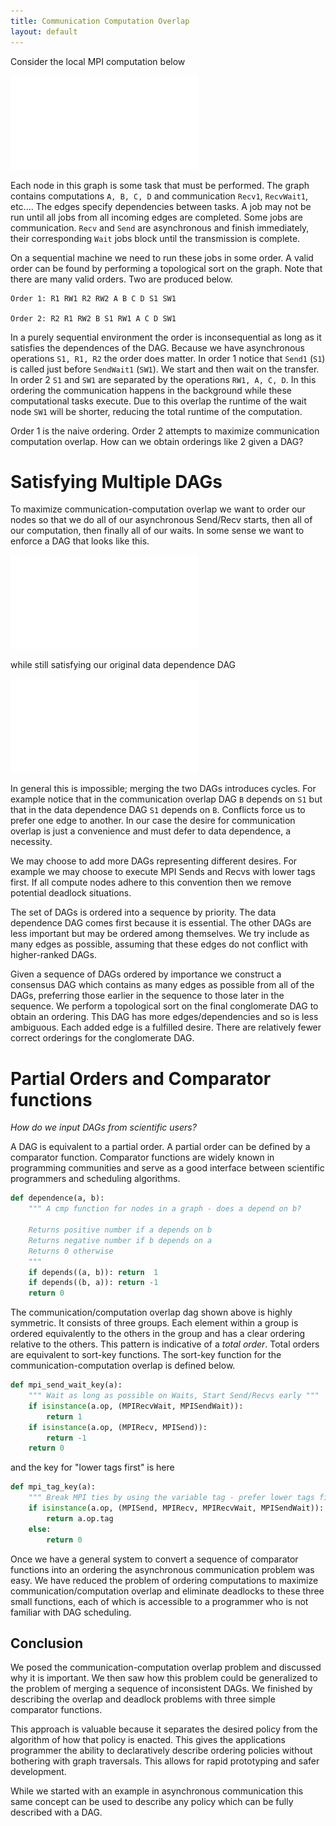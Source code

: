 ```yaml
---
title: Communication Computation Overlap
layout: default
---
```


Consider the local MPI computation below 

![A computation](mpi-po.pdf)

Each node in this graph is some task that must be performed. The graph contains
computations `A, B, C, D` and communication `Recv1`, `RecvWait1`, etc.... The edges specify dependencies between tasks. A job may not be run until all jobs from all incoming edges are completed. Some jobs are communication. `Recv` and `Send` are asynchronous and finish immediately, their corresponding `Wait` jobs block until the transmission is complete.

On a sequential machine we need to run these jobs in some order. A valid order can be found by performing a topological sort on the graph. Note that there are many valid orders. Two are produced below.

    Order 1: R1 RW1 R2 RW2 A B C D S1 SW1

    Order 2: R2 R1 RW2 B S1 RW1 A C D SW1

In a purely sequential environment the order is inconsequential as long as it satisfies the dependences of the DAG. Because we have asynchronous operations `S1, R1, R2` the order does matter. In order 1 notice that `Send1` (`S1`) is called just before `SendWait1` (`SW1`). We start and then wait on the transfer. In order 2 `S1` and `SW1` are separated by the operations `RW1, A, C, D`. In this ordering the communication happens in the background while these computational tasks execute. Due to this overlap the runtime of the wait node `SW1` will be shorter, reducing the total runtime of the computation.

Order 1 is the naive ordering. Order 2 attempts to maximize communication computation overlap. How can we obtain orderings like 2 given a DAG?

Satisfying Multiple DAGs
========================

To maximize communication-computation overlap we want to order our nodes so
that we do all of our asynchronous Send/Recv starts, then all of our
computation, then finally all of our waits. In some sense we want to enforce a
DAG that looks like this. 

![Communication-Computation overlap DAG](comp-comm.pdf)

while still satisfying our original data dependence DAG

![Data dependence DAG](mpi-po.pdf)

In general this is impossible; merging the two DAGs introduces cycles. For example notice that in the communication overlap DAG `B` depends on `S1` but that in the data dependence DAG `S1` depends on `B`.  Conflicts force us to prefer one edge to another.  In our case the desire for communication overlap is just a convenience and must defer to data dependence, a necessity.

We may choose to add more DAGs representing different desires. For example we may choose to execute MPI Sends and Recvs with lower tags first. If all compute nodes adhere to this convention then we remove potential deadlock situations.

The set of DAGs is ordered into a sequence by priority. The data dependence DAG comes first because it is essential. The other DAGs are less important but may be ordered among themselves. We try include as many edges as possible, assuming that these edges do not conflict with higher-ranked DAGs.

Given a sequence of DAGs ordered by importance we construct a consensus DAG which contains as many edges as possible from all of the DAGs, preferring those earlier in the sequence to those later in the sequence. We perform a topological sort on the final conglomerate DAG to obtain an ordering. This DAG has more edges/dependencies and so is less ambiguous.  Each added edge is a fulfilled desire.  There are relatively fewer correct orderings for the conglomerate DAG.

Partial Orders and Comparator functions
=======================================

*How do we input DAGs from scientific users?*

A DAG is equivalent to a partial order. A partial order can be defined by a comparator function. Comparator functions are widely known in programming communities and serve as a good interface between scientific programmers and scheduling algorithms.

~~~~~~~~~~~ Python
def dependence(a, b):
    """ A cmp function for nodes in a graph - does a depend on b?

    Returns positive number if a depends on b
    Returns negative number if b depends on a
    Returns 0 otherwise
    """
    if depends((a, b)): return  1
    if depends((b, a)): return -1
    return 0
~~~~~~~~~~~ 

The communication/computation overlap dag shown above is highly symmetric. It consists of three groups. Each element within a group is ordered equivalently to the others in the group and has a clear ordering relative to the others. This pattern is indicative of a *total order*. Total orders are equivalent to sort-key functions. The sort-key function for the communication-computation overlap is defined below. 

~~~~~~~~~~Python
def mpi_send_wait_key(a):
    """ Wait as long as possible on Waits, Start Send/Recvs early """
    if isinstance(a.op, (MPIRecvWait, MPISendWait)):
        return 1
    if isinstance(a.op, (MPIRecv, MPISend)):
        return -1
    return 0
~~~~~~~~~~

and the key for "lower tags first" is here

~~~~~~~~~~ Python
def mpi_tag_key(a):
    """ Break MPI ties by using the variable tag - prefer lower tags first """
    if isinstance(a.op, (MPISend, MPIRecv, MPIRecvWait, MPISendWait)):
        return a.op.tag
    else:
        return 0
~~~~~~~~~~

Once we have a general system to convert a sequence of comparator functions into an ordering the asynchronous communication problem was easy.  We have reduced the problem of ordering computations to maximize communication/computation overlap and eliminate deadlocks to these three small functions, each of which is accessible to a programmer who is not familiar with DAG scheduling.

Conclusion
----------

We posed the communication-computation overlap problem and discussed why it is important. We then saw how this problem could be generalized to the problem of merging a sequence of inconsistent DAGs. We finished by describing the overlap and deadlock problems with three simple comparator functions.

This approach is valuable because it separates the desired policy from the algorithm of how that policy is enacted. This gives the applications programmer the ability to declaratively describe ordering policies without bothering with graph traversals. This allows for rapid prototyping and safer development. 

While we started with an example in asynchronous communication this same concept can be used to describe any policy which can be fully described with a DAG.
